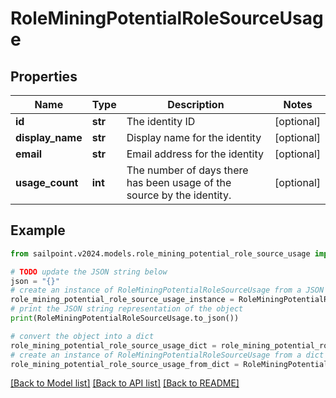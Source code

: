 # RoleMiningPotentialRoleSourceUsage


## Properties

Name | Type | Description | Notes
------------ | ------------- | ------------- | -------------
**id** | **str** | The identity ID | [optional] 
**display_name** | **str** | Display name for the identity | [optional] 
**email** | **str** | Email address for the identity | [optional] 
**usage_count** | **int** | The number of days there has been usage of the source by the identity. | [optional] 

## Example

```python
from sailpoint.v2024.models.role_mining_potential_role_source_usage import RoleMiningPotentialRoleSourceUsage

# TODO update the JSON string below
json = "{}"
# create an instance of RoleMiningPotentialRoleSourceUsage from a JSON string
role_mining_potential_role_source_usage_instance = RoleMiningPotentialRoleSourceUsage.from_json(json)
# print the JSON string representation of the object
print(RoleMiningPotentialRoleSourceUsage.to_json())

# convert the object into a dict
role_mining_potential_role_source_usage_dict = role_mining_potential_role_source_usage_instance.to_dict()
# create an instance of RoleMiningPotentialRoleSourceUsage from a dict
role_mining_potential_role_source_usage_from_dict = RoleMiningPotentialRoleSourceUsage.from_dict(role_mining_potential_role_source_usage_dict)
```
[[Back to Model list]](../README.md#documentation-for-models) [[Back to API list]](../README.md#documentation-for-api-endpoints) [[Back to README]](../README.md)


